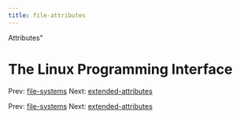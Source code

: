 ```yaml
---
title: file-attributes
---
```


Attributes"

# The Linux Programming Interface

Prev: [file-systems](file-systems.md) Next:
[extended-attributes](extended-attributes.md)

Prev: [file-systems](file-systems.md) Next:
[extended-attributes](extended-attributes.md)
